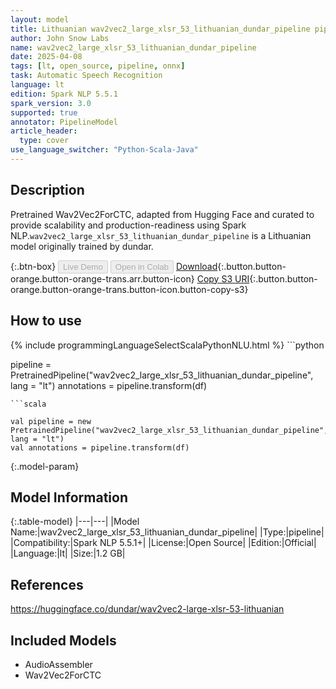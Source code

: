```yaml
---
layout: model
title: Lithuanian wav2vec2_large_xlsr_53_lithuanian_dundar_pipeline pipeline Wav2Vec2ForCTC from dundar
author: John Snow Labs
name: wav2vec2_large_xlsr_53_lithuanian_dundar_pipeline
date: 2025-04-08
tags: [lt, open_source, pipeline, onnx]
task: Automatic Speech Recognition
language: lt
edition: Spark NLP 5.5.1
spark_version: 3.0
supported: true
annotator: PipelineModel
article_header:
  type: cover
use_language_switcher: "Python-Scala-Java"
---
```


## Description

Pretrained Wav2Vec2ForCTC, adapted from Hugging Face and curated to provide scalability and production-readiness using Spark NLP.`wav2vec2_large_xlsr_53_lithuanian_dundar_pipeline` is a Lithuanian model originally trained by dundar.

{:.btn-box}
<button class="button button-orange" disabled>Live Demo</button>
<button class="button button-orange" disabled>Open in Colab</button>
[Download](https://s3.amazonaws.com/auxdata.johnsnowlabs.com/public/models/wav2vec2_large_xlsr_53_lithuanian_dundar_pipeline_lt_5.5.1_3.0_1744101992180.zip){:.button.button-orange.button-orange-trans.arr.button-icon}
[Copy S3 URI](s3://auxdata.johnsnowlabs.com/public/models/wav2vec2_large_xlsr_53_lithuanian_dundar_pipeline_lt_5.5.1_3.0_1744101992180.zip){:.button.button-orange.button-orange-trans.button-icon.button-copy-s3}

## How to use



<div class="tabs-box" markdown="1">
{% include programmingLanguageSelectScalaPythonNLU.html %}
```python

pipeline = PretrainedPipeline("wav2vec2_large_xlsr_53_lithuanian_dundar_pipeline", lang = "lt")
annotations =  pipeline.transform(df)   

```
```scala

val pipeline = new PretrainedPipeline("wav2vec2_large_xlsr_53_lithuanian_dundar_pipeline", lang = "lt")
val annotations = pipeline.transform(df)

```
</div>

{:.model-param}
## Model Information

{:.table-model}
|---|---|
|Model Name:|wav2vec2_large_xlsr_53_lithuanian_dundar_pipeline|
|Type:|pipeline|
|Compatibility:|Spark NLP 5.5.1+|
|License:|Open Source|
|Edition:|Official|
|Language:|lt|
|Size:|1.2 GB|

## References

https://huggingface.co/dundar/wav2vec2-large-xlsr-53-lithuanian

## Included Models

- AudioAssembler
- Wav2Vec2ForCTC